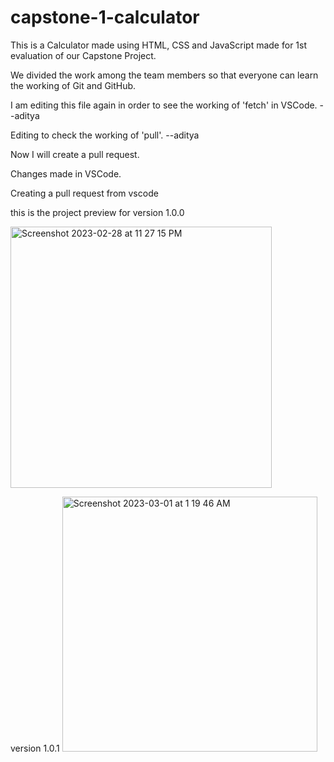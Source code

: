 # capstone-1-calculator

This is a Calculator made using HTML, CSS and JavaScript made for 1st evaluation of our Capstone Project.

We divided the work among the team members so that everyone can learn the working of Git and GitHub.

I am editing this file again in order to see the working of 'fetch' in VSCode. --aditya

Editing to check the working of 'pull'. --aditya

Now I will create a pull request.

Changes made in VSCode.

Creating a pull request from vscode

this is the project preview for version 1.0.0

<img width="418" alt="Screenshot 2023-02-28 at 11 27 15 PM" src="https://user-images.githubusercontent.com/79745269/221940446-247460a4-359f-444c-b402-1e591ec563cd.png">

version 1.0.1
<img width="408" alt="Screenshot 2023-03-01 at 1 19 46 AM" src="https://user-images.githubusercontent.com/79745269/222407569-ac305fc1-8578-4297-a0b2-ddaf98a2dcf8.png">
